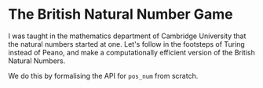 # The British Natural Number Game

I was taught in the mathematics department of Cambridge University that the natural numbers started at one. Let's follow in the footsteps of Turing instead of Peano, and make a computationally efficient version of the British Natural Numbers.

We do this by formalising the API for `pos_num` from scratch.


